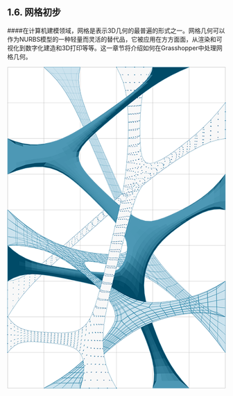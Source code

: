 ## 1.6. 网格初步

####在计算机建模领域，网格是表示3D几何的最普遍的形式之一。网格几何可以作为NURBS模型的一种轻量而灵活的替代品，它被应用在方方面面，从渲染和可视化到数字化建造和3D打印等等。这一章节将介绍如何在Grasshopper中处理网格几何。

![IMAGE](images/cover.png)
